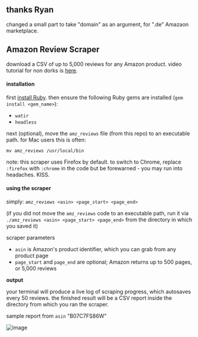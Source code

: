 ## thanks Ryan

changed a small part to take "domain" as an argument, for ".de" Amazaon marketplace.


## Amazon Review Scraper
download a CSV of up to 5,000 reviews for any Amazon product. video tutorial for non dorks is [here]([url](https://twitter.com/ryanckulp/status/1657434781708066821)).

#### installation
first [install Ruby](https://install.founderhacker.com/steps/choose_os). then ensure the following Ruby gems are installed (`gem install <gem_name>`):

* `watir`
* `headless`

next (optional), move the `amz_reviews` file (from this repo) to an executable path. for Mac users this is often:

`mv amz_reviews /usr/local/bin`

note: this scraper uses Firefox by default. to switch to Chrome, replace `:firefox` with `:chrome` in the code but be forewarned - you may run into headaches. KISS.

#### using the scraper

simply:
`amz_reviews <asin> <page_start> <page_end>`

(if you did not move the `amz_reviews` code to an executable path, run it via `./amz_reviews <asin> <page_start> <page_end>` from the directory in which you saved it)

scraper parameters

* `asin` is Amazon's product identifier, which you can grab from any product page
* `page_start` and `page_end` are optional; Amazon returns up to 500 pages, or 5,000 reviews

**output**

your terminal will produce a live log of scraping progress, which autosaves every 50 reviews. the finished result will be a CSV report inside the directory from which you ran the scraper.

sample report from `asin` "B07C7FS86W"

![image](https://github.com/ryanckulp/amz_reviews/assets/3083888/2b2561ec-7a0d-40e8-ab23-7307c9077943)
